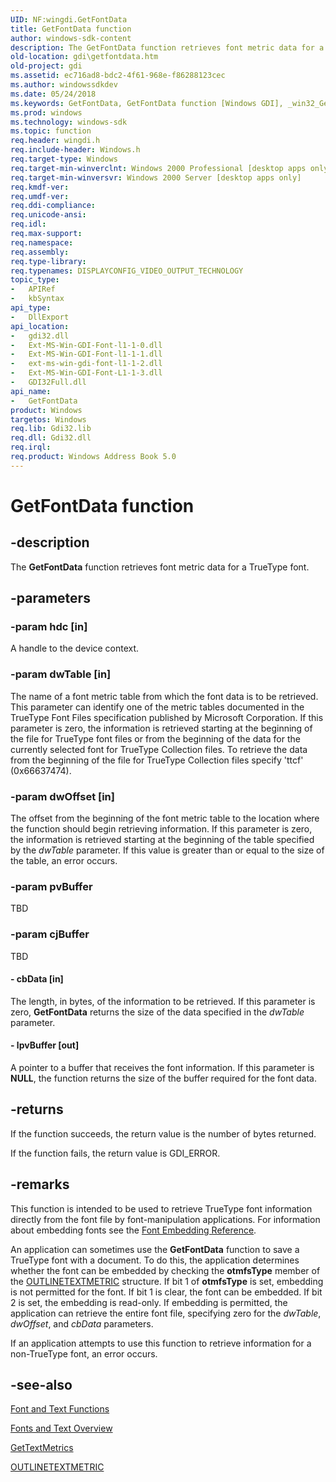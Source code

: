 ```yaml
---
UID: NF:wingdi.GetFontData
title: GetFontData function
author: windows-sdk-content
description: The GetFontData function retrieves font metric data for a TrueType font.
old-location: gdi\getfontdata.htm
old-project: gdi
ms.assetid: ec716ad8-bdc2-4f61-968e-f86288123cec
ms.author: windowssdkdev
ms.date: 05/24/2018
ms.keywords: GetFontData, GetFontData function [Windows GDI], _win32_GetFontData, gdi.getfontdata, wingdi/GetFontData
ms.prod: windows
ms.technology: windows-sdk
ms.topic: function
req.header: wingdi.h
req.include-header: Windows.h
req.target-type: Windows
req.target-min-winverclnt: Windows 2000 Professional [desktop apps only]
req.target-min-winversvr: Windows 2000 Server [desktop apps only]
req.kmdf-ver: 
req.umdf-ver: 
req.ddi-compliance: 
req.unicode-ansi: 
req.idl: 
req.max-support: 
req.namespace: 
req.assembly: 
req.type-library: 
req.typenames: DISPLAYCONFIG_VIDEO_OUTPUT_TECHNOLOGY
topic_type:
-	APIRef
-	kbSyntax
api_type:
-	DllExport
api_location:
-	gdi32.dll
-	Ext-MS-Win-GDI-Font-l1-1-0.dll
-	Ext-MS-Win-GDI-Font-l1-1-1.dll
-	ext-ms-win-gdi-font-l1-1-2.dll
-	Ext-MS-Win-GDI-Font-L1-1-3.dll
-	GDI32Full.dll
api_name:
-	GetFontData
product: Windows
targetos: Windows
req.lib: Gdi32.lib
req.dll: Gdi32.dll
req.irql: 
req.product: Windows Address Book 5.0
---
```


# GetFontData function


## -description


The <b>GetFontData</b> function retrieves font metric data for a TrueType font.


## -parameters




### -param hdc [in]

A handle to the device context.


### -param dwTable [in]

The name of a font metric table from which the font data is to be retrieved. This parameter can identify one of the metric tables documented in the TrueType Font Files specification published by Microsoft Corporation. If this parameter is zero, the information is retrieved starting at the beginning of the file for TrueType font files or from the beginning of the data for the currently selected font for TrueType Collection files. To retrieve the data from the beginning of the file for TrueType Collection files specify 'ttcf' (0x66637474).


### -param dwOffset [in]

The offset from the beginning of the font metric table to the location where the function should begin retrieving information. If this parameter is zero, the information is retrieved starting at the beginning of the table specified by the <i>dwTable</i> parameter. If this value is greater than or equal to the size of the table, an error occurs.


### -param pvBuffer

TBD


### -param cjBuffer

TBD




#### - cbData [in]

The length, in bytes, of the information to be retrieved. If this parameter is zero, <b>GetFontData</b> returns the size of the data specified in the <i>dwTable</i> parameter.


#### - lpvBuffer [out]

A pointer to a buffer that receives the font information. If this parameter is <b>NULL</b>, the function returns the size of the buffer required for the font data.


## -returns



If the function succeeds, the return value is the number of bytes returned.

If the function fails, the return value is GDI_ERROR.




## -remarks



This function is intended to be used to retrieve TrueType font information directly from the font file by font-manipulation applications. For information about embedding fonts see the <a href="https://msdn.microsoft.com/1ba019c7-9ba6-429d-bbdc-7e182d93ab75">Font Embedding Reference</a>.

An application can sometimes use the <b>GetFontData</b> function to save a TrueType font with a document. To do this, the application determines whether the font can be embedded by checking the <b>otmfsType</b> member of the <a href="https://msdn.microsoft.com/79d77df0-193a-49a8-b93d-4ef5807c3c9b">OUTLINETEXTMETRIC</a> structure. If bit 1 of <b>otmfsType</b> is set, embedding is not permitted for the font. If bit 1 is clear, the font can be embedded. If bit 2 is set, the embedding is read-only. If embedding is permitted, the application can retrieve the entire font file, specifying zero for the <i>dwTable</i>, <i>dwOffset</i>, and <i>cbData</i> parameters.

If an application attempts to use this function to retrieve information for a non-TrueType font, an error occurs.




## -see-also




<a href="https://msdn.microsoft.com/69c04ed7-52da-4cb6-9fd2-f2a8c044df8b">Font and Text Functions</a>



<a href="https://msdn.microsoft.com/9944baa9-8e50-40b9-9650-78b0b1d7643a">Fonts and Text Overview</a>



<a href="https://msdn.microsoft.com/92d45a3b-12df-42ff-8d87-5c27b44dc481">GetTextMetrics</a>



<a href="https://msdn.microsoft.com/79d77df0-193a-49a8-b93d-4ef5807c3c9b">OUTLINETEXTMETRIC</a>
 

 

